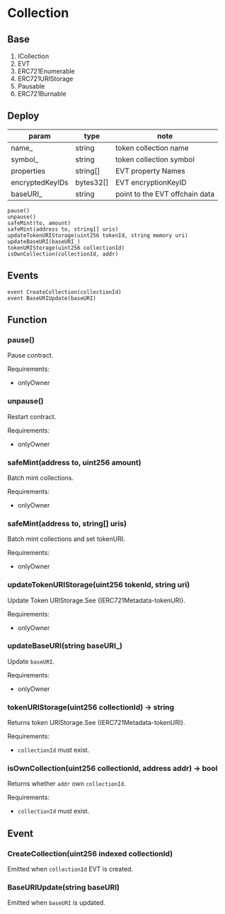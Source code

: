 # Collection

## Base

1. ICollection
2. EVT
3. ERC721Enumerable
4. ERC721URIStorage
5. Pausable
6. ERC721Burnable

## Deploy

| param           | type      | note                           |
| --------------- | --------- | ------------------------------ |
| name\_          | string    | token collection name          |
| symbol\_        | string    | token collection symbol        |
| properties      | string[]  | EVT property Names             |
| encryptedKeyIDs | bytes32[] | EVT encryptionKeyID            |
| baseURI\_       | string    | point to the EVT offchain data |

```
pause()
unpause()
safeMint(to, amount)
safeMint(address to, string[] uris)
updateTokenURIStorage(uint256 tokenId, string memory uri)
updateBaseURI(baseURI_)
tokenURIStorage(uint256 collectionId)
isOwnCollection(collectionId, addr)
```

## Events

```
event CreateCollection(collectionId)
event BaseURIUpdate(baseURI)
```

## Function

### pause()

Pause contract.

Requirements:

- onlyOwner

### unpause()

Restart contract.

Requirements:

- onlyOwner

### safeMint(address to, uint256 amount)

Batch mint collections.

Requirements:

- onlyOwner

### safeMint(address to, string[] uris)

Batch mint collections and set tokenURI.

Requirements:

- onlyOwner

### updateTokenURIStorage(uint256 tokenId, string uri)

Update Token URIStorage.See {IERC721Metadata-tokenURI}.

Requirements:

- onlyOwner

### updateBaseURI(string baseURI\_)

Update `baseURI`.

Requirements:

- onlyOwner

### tokenURIStorage(uint256 collectionId) -> string

Returns token URIStorage.See {IERC721Metadata-tokenURI}.

Requirements:

- `collectionId` must exist.

### isOwnCollection(uint256 collectionId, address addr) -> bool

Returns whether `addr` own `collectionId`.

Requirements:

- `collectionId` must exist.

## Event

### CreateCollection(uint256 indexed collectionId)

Emitted when `collectionId` EVT is created.

### BaseURIUpdate(string baseURI)

Emitted when `baseURI` is updated.
